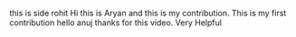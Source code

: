 this is side rohit
Hi this is Aryan and this is my contribution.
This is my first contribution
hello anuj thanks for this video. Very Helpful
